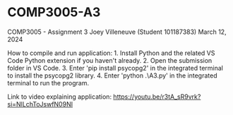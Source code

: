 # COMP3005-A3
COMP3005 - Assignment 3
Joey Villeneuve (Student 101187383)
March 12, 2024

How to compile and run application:
	1. Install Python and the related VS Code Python extension if you haven't already.
	2. Open the submission folder in VS Code.
	3. Enter 'pip install psycopg2' in the integrated terminal to install the psycopg2 library.
	4. Enter 'python .\A3.py' in the integrated terminal to run the program.

Link to video explaining application:
https://youtu.be/r3tA_sR9vrk?si=NlLchToJswfN09NI
